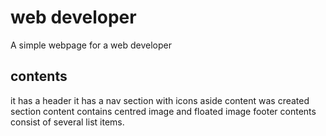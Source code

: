# web developer
A simple webpage for a web developer

## contents
it has a header
it has a nav section with icons
aside content was created
section content contains centred image and floated image
footer contents consist of several list items.
